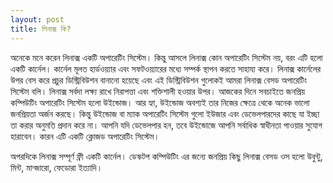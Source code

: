 ```yaml
---
layout: post
title: লিনাক্স কি?
---
```

অনেকে মনে করেন লিনাক্স একটি অপারেটিং সিস্টেম। কিন্তু আসলে লিনাক্স কোন অপারেটিং সিস্টেম নয়, বরং এটি হলো একটি কার্নেল। 
কার্নেল মূলত হার্ডওয়্যার এবং সফটওয়্যারের মধ্যে সম্পর্ক স্থাপন করতে সাহায্য করে। 
লিনাক্স কার্নেলের উপর বেস করে প্রচুর ডিস্ট্রিবিউশন বানানো হয়েছে এবং এই ডিস্ট্রিবিউশন গুলোকই আমরা লিনাক্স বেসড অপারেটিং সিস্টেম বলি। লিনাক্স সর্বদা লক্ষ্য রাখে নিরাপত্তা এবং শক্তিশালী হওয়ার উপর। আজকের দিনে সবচাইতে জনপ্রিয় কম্পিউটিং অপারেটিং সিস্টেম হলো উইন্ডোজ। 
আর হ্যা, উইন্ডোজ অবশ্যই তার নিজের ক্ষেত্রে থেকে অনেক ভালো জনপ্রিয়তা অর্জন করছে। কিন্তু উইন্ডোজ বা ম্যাক অপারেটিং সিস্টেম গুলো ইউজার এবং ডেভেলপারদের কাছে যা ইচ্ছা তা করার অনুমতি প্রদান করে না। আপনি যদি ডেভেলপার হন, তবে উইন্ডোজে আপনি সর্বাধিক স্বাধীনতা পাওয়ার সুযোগ হারাবেন। 
কারন এটি একটি ক্লোজড অপারেটিং সিস্টেম।

অপরদিকে লিনাক্স সম্পূর্ণ ফ্রী একটি কার্নেল। ডেস্কটপ কম্পিউটিং এর জন্যে জনপ্রিয় কিছু লিনাক্স বেসড ওস হলো উবুন্টু, মিন্ট, মান্জারো, ফেডোরা ইত্যাদি।
